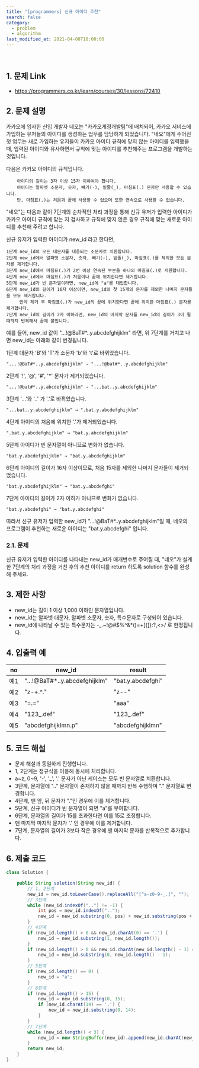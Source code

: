 ```yaml
---
title: "[programmers] 신규 아이디 추천"
search: false
category:
  - problem
  - algorithm
last_modified_at: 2021-04-08T18:00:00
---
```


<br/>

## 1. 문제 Link
- <https://programmers.co.kr/learn/courses/30/lessons/72410>

## 2. 문제 설명
카카오에 입사한 신입 개발자 네오는 "카카오계정개발팀"에 배치되어, 카카오 서비스에 가입하는 유저들의 아이디를 생성하는 업무를 담당하게 되었습니다. 
"네오"에게 주어진 첫 업무는 새로 가입하는 유저들이 카카오 아이디 규칙에 맞지 않는 아이디를 입력했을 때, 
입력된 아이디와 유사하면서 규칙에 맞는 아이디를 추천해주는 프로그램을 개발하는 것입니다.

다음은 카카오 아이디의 규칙입니다.
```
    아이디의 길이는 3자 이상 15자 이하여야 합니다.
    아이디는 알파벳 소문자, 숫자, 빼기(-), 밑줄(_), 마침표(.) 문자만 사용할 수 있습니다.
    단, 마침표(.)는 처음과 끝에 사용할 수 없으며 또한 연속으로 사용할 수 없습니다.
```

"네오"는 다음과 같이 7단계의 순차적인 처리 과정을 통해 신규 유저가 입력한 아이디가 
카카오 아이디 규칙에 맞는 지 검사하고 규칙에 맞지 않은 경우 규칙에 맞는 새로운 아이디를 추천해 주려고 합니다.

신규 유저가 입력한 아이디가 new_id 라고 한다면,
```
1단계 new_id의 모든 대문자를 대응되는 소문자로 치환합니다.
2단계 new_id에서 알파벳 소문자, 숫자, 빼기(-), 밑줄(_), 마침표(.)를 제외한 모든 문자를 제거합니다.
3단계 new_id에서 마침표(.)가 2번 이상 연속된 부분을 하나의 마침표(.)로 치환합니다.
4단계 new_id에서 마침표(.)가 처음이나 끝에 위치한다면 제거합니다.
5단계 new_id가 빈 문자열이라면, new_id에 "a"를 대입합니다.
6단계 new_id의 길이가 16자 이상이면, new_id의 첫 15개의 문자를 제외한 나머지 문자들을 모두 제거합니다.
     만약 제거 후 마침표(.)가 new_id의 끝에 위치한다면 끝에 위치한 마침표(.) 문자를 제거합니다.
7단계 new_id의 길이가 2자 이하라면, new_id의 마지막 문자를 new_id의 길이가 3이 될 때까지 반복해서 끝에 붙입니다.
```

예를 들어, new_id 값이 "...!@BaT#*..y.abcdefghijklm" 라면, 위 7단계를 거치고 나면 new_id는 아래와 같이 변경됩니다.

1단계 대문자 'B'와 'T'가 소문자 'b'와 't'로 바뀌었습니다.
```
"...!@BaT#*..y.abcdefghijklm" → "...!@bat#*..y.abcdefghijklm"
```

2단계 '!', '@', '#', '*' 문자가 제거되었습니다.
```
"...!@bat#*..y.abcdefghijklm" → "...bat..y.abcdefghijklm"
```

3단계 '...'와 '..' 가 '.'로 바뀌었습니다.
```
"...bat..y.abcdefghijklm" → ".bat.y.abcdefghijklm"
```

4단계 아이디의 처음에 위치한 '.'가 제거되었습니다.
```
".bat.y.abcdefghijklm" → "bat.y.abcdefghijklm"
```

5단계 아이디가 빈 문자열이 아니므로 변화가 없습니다.
```
"bat.y.abcdefghijklm" → "bat.y.abcdefghijklm"
```

6단계 아이디의 길이가 16자 이상이므로, 처음 15자를 제외한 나머지 문자들이 제거되었습니다.
```
"bat.y.abcdefghijklm" → "bat.y.abcdefghi"
```

7단계 아이디의 길이가 2자 이하가 아니므로 변화가 없습니다.
```
"bat.y.abcdefghi" → "bat.y.abcdefghi"
```

따라서 신규 유저가 입력한 new_id가 "...!@BaT#*..y.abcdefghijklm"일 때, 
네오의 프로그램이 추천하는 새로운 아이디는 "bat.y.abcdefghi" 입니다.

### 2.1. 문제
신규 유저가 입력한 아이디를 나타내는 new_id가 매개변수로 주어질 때, 
"네오"가 설계한 7단계의 처리 과정을 거친 후의 추천 아이디를 return 하도록 solution 함수를 완성해 주세요.

## 3. 제한 사항
- new_id는 길이 1 이상 1,000 이하인 문자열입니다.
- new_id는 알파벳 대문자, 알파벳 소문자, 숫자, 특수문자로 구성되어 있습니다.
- new_id에 나타날 수 있는 특수문자는 -_.~!@#$%^&*()=+[{]}:?,<>/ 로 한정됩니다.

## 4. 입출력 예

| no | new_id | result |
|---|---|---|
| 예1 | "...!@BaT#*..y.abcdefghijklm" | "bat.y.abcdefghi" |
| 예2 | "z-+.^." | "z--" |
| 예3 | "=.=" | "aaa" |
| 예4 | "123_.def" | "123_.def" |
| 예5 | "abcdefghijklmn.p" | "abcdefghijklmn" |

## 5. 코드 해설
- 문제 해설과 동일하게 진행합니다.
- 1, 2단계는 정규식을 이용해 동시에 처리합니다. 
- a~z, 0~9, '-', '_', '.' 문자가 아닌 케이스는 모두 빈 문자열로 치환합니다.
- 3단계, 문자열에 ".." 문자열이 존재하지 않을 때까지 반복 수행하며 "." 문자열로 변경합니다.
- 4단계, 맨 앞, 뒤 문자가 "."인 경우에 이를 제거합니다.
- 5단계, 신규 아이디가 빈 문자열이 되면 "a"를 부여합니다.
- 6단계, 문자열의 길이가 15를 초과한다면 이를 15로 조정합니다.
- 맨 마지막 마지막 문자가 '.' 인 경우에 이를 제거합니다.
- 7단계, 문자열의 길이가 3보다 작은 경우에 맨 마지막 문자를 반복적으로 추가합니다.

## 6. 제출 코드

```java
class Solution {

    public String solution(String new_id) {
        // 1, 2단계
        new_id = new_id.toLowerCase().replaceAll("[^a-z0-9-_.]", "");
        // 3단계
        while (new_id.indexOf("..") != -1) {
            int pos = new_id.indexOf("..");
            new_id = new_id.substring(0, pos) + new_id.substring(pos + 1, new_id.length());
        }
        // 4단계
        if (new_id.length() > 0 && new_id.charAt(0) == '.') {
            new_id = new_id.substring(1, new_id.length());
        }
        if (new_id.length() > 0 && new_id.charAt(new_id.length() - 1) == '.') {
            new_id = new_id.substring(0, new_id.length() - 1);
        }
        // 5단계
        if (new_id.length() == 0) {
            new_id = "a";
        }
        // 6단계
        if (new_id.length() > 15) {
            new_id = new_id.substring(0, 15);
            if (new_id.charAt(14) == '.') {
                new_id = new_id.substring(0, 14);
            }
        }
        // 7단계
        while (new_id.length() < 3) {
            new_id = new StringBuffer(new_id).append(new_id.charAt(new_id.length() - 1)).toString();
        }
        return new_id;
    }
}
```